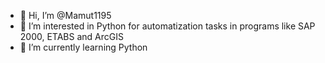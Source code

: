 - 👋 Hi, I’m @Mamut1195
- 👀 I’m interested in Python for automatization tasks in programs like SAP 2000, ETABS and ArcGIS
- 🌱 I’m currently learning Python 


<!---
Mamut1195/Mamut1195 is a ✨ special ✨ repository because its `README.md` (this file) appears on your GitHub profile.
You can click the Preview link to take a look at your changes.
--->
